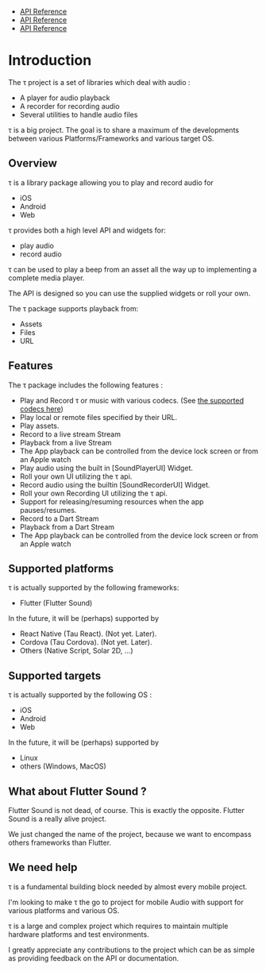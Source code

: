 * [API Reference](flutter_sound/api/index.html)
* [API Reference](flutter_sound/api/player/index.html)
* [API Reference](flutter_sound/api/player/FlutterSoundPlayer/openAudioSession.html)
# Introduction

The τ project is a set of libraries which deal with audio :

* A player for audio playback
* A recorder for recording audio
* Several utilities to handle audio files

τ is a big project. The goal is to share a maximum of the developments between various Platforms/Frameworks and various target OS.

## Overview

τ is a library package allowing you to play and record audio for

* iOS
* Android
* Web

τ provides both a high level API and widgets for:

* play audio
* record audio

τ can be used to play a beep from an asset all the way up to implementing a complete media player.

The API is designed so you can use the supplied widgets or roll your own.

The τ package supports playback from:

* Assets
* Files
* URL

## Features

The τ package includes the following features :

* Play and Record τ or music with various codecs. \(See [the supported codecs here](guides/codec.md#flutter-sound-codecs)\)
* Play local or remote files specified by their URL.
* Play assets.
* Record to a live stream Stream
* Playback from a live Stream
* The App playback can be controlled from the device lock screen or from an Apple watch
* Play audio using the built in \[SoundPlayerUI\] Widget.
* Roll your own UI utilizing the τ api.
* Record audio using the builtin \[SoundRecorderUI\] Widget.
* Roll your own Recording UI utilizing the τ api.
* Support for releasing/resuming resources when the app pauses/resumes.
* Record to a Dart Stream
* Playback from a Dart Stream
* The App playback can be controlled from the device lock screen or from an Apple watch

## Supported platforms

τ is actually supported by the following frameworks:

* Flutter \(Flutter Sound\)

In the future, it will be \(perhaps\) supported by

* React Native \(Tau React\).  \(Not yet. Later\).
* Cordova \(Tau Cordova\).  \(Not yet. Later\).
* Others \(Native Script, Solar 2D, ...\)

## Supported targets

τ is actually supported by the following OS :

* iOS
* Android
* Web

In the future, it will be \(perhaps\) supported by

* Linux
* others \(Windows, MacOS\)

## What about Flutter Sound ?

Flutter Sound is not dead, of course. This is exactly the opposite. Flutter Sound is a really alive project.

We just changed the name of the project, because we want to encompass others frameworks than Flutter.

## We need help

τ is a fundamental building block needed by almost every mobile project.

I'm looking to make τ the go to project for mobile Audio with support for various platforms and various OS.

τ is a large and complex project which requires to maintain multiple hardware platforms and test environments.

I greatly appreciate any contributions to the project which can be as simple as providing feedback on the API or documentation.

